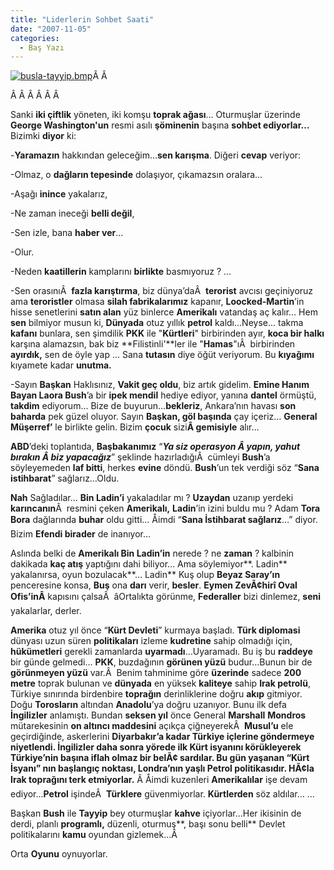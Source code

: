 ```yaml
---
title: "Liderlerin Sohbet Saati"
date: "2007-11-05"
categories: 
  - Baş Yazı
---
```


[![busla-tayyip.bmp](/uploads/2007/11/busla-tayyip.bmp)](/uploads/2007/11/busla-tayyip.bmp "busla-tayyip.bmp")Â Â 

Â Â Â Â Â Â 

Sanki **iki çiftlik** yöneten, iki komşu **toprak ağası**… Oturmuşlar üzerinde **George Washington'un** resmi asılı **şöminenin** başına **sohbet ediyorlar…** Bizimki **diyor** ki:

\-**Yaramazın** hakkından geleceğim…**sen karışma**. Diğeri **cevap** veriyor:

\-Olmaz, o **dağların tepesinde** dolaşıyor, çıkamazsın oralara…

\-Aşağı **inince** yakalarız,

\-Ne zaman ineceği **belli değil**,

\-Sen izle, bana **haber ver**…

\-Olur.

\-Neden **kaatillerin** kamplarını **birlikte** basmıyoruz ? ...

\-Sen orasınıÂ  **fazla karıştırma**, biz dünya’daÂ  **terorist** avcısı geçiniyoruz ama **teroristler** olmasa **silah fabrikalarımız** kapanır, **Loocked-Martin**’in hisse senetlerini **satın alan** yüz binlerce **Amerikalı** vatandaş aç kalır… Hem **sen** bilmiyor musun ki, **Dünyada** otuz yıllık **petrol** kaldı…Neyse... takma **kafanı** bunlara, sen şimdilik **PKK** ile "**Kürtleri**" birbirinden ayır, **koca bir halkı** karşına alamazsın, bak biz **Filistinli'**ler ile "**Hamas**"ıÂ  birbirinden **ayırdık,** sen de öyle yap ... Sana **tutasın** diye öğüt veriyorum. Bu **kıyağımı** kıyamete kadar **unutma.**

\-Sayın **Başkan** Haklısınız, **Vakit geç oldu**, biz artık gidelim. **Emine Hanım Bayan Laora Bush**’a bir **ipek mendil** hediye ediyor, yanına **dantel** örmüştü, **takdim** ediyorum… Bize de buyurun…**bekleriz**, Ankara’nın havası **son baharda** pek güzel oluyor. Sayın **Başkan, göl başında** çay içeriz… **General Müşerref’** le birlikte gelin. Bizim **çocuk** sizi**Â gemisiyle** alır…

**ABD**’deki toplantıda, **Başbakanımız** “**_Ya siz operasyon Â yapın, yahut bırakın Â biz yapacağız_**” şeklinde hazırladığıÂ  cümleyi **Bush**’a söyleyemeden **laf bitti**, herkes **evine** döndü. **Bush**’un tek verdiği söz “**Sana istihbarat**” sağlarız…Oldu.

**Nah** Sağladılar… **Bin Ladin’i** yakaladılar mı ? **Uzaydan** uzanıp yerdeki **karıncanın**Â  resmini çeken **Amerikalı,** **Ladin**’in izini buldu mu ? Adam **Tora Bora** dağlarında **buhar** oldu gitti… Åimdi “**Sana İstihbarat sağlarız**…” diyor. Bizim **Efendi birader** de inanıyor…

Aslında belki de **Amerikalı Bin Ladin’in** nerede ? ne **zaman** ? kalbinin dakikada **kaç atış** yaptığını dahi biliyor… Ama söylemiyor**. Ladin** yakalanırsa, oyun bozulacak**… Ladin** Kuş olup **Beyaz Saray’ın** penceresine konsa, **Buş** ona **darı** verir, **besler**. **Eymen ZevÃ¢hirî Oval Ofis’inÂ** kapısını çalsaÂ  âOrtalıkta görünme, **Federaller** bizi dinlemez, **seni** yakalarlar, derler.

**Amerika** otuz yıl önce “**Kürt Devleti**” kurmaya başladı. **Türk diplomasi** dünyası uzun süren **politikaları** izleme **kudretine** sahip olmadığı için, **hükümetleri** gerekli zamanlarda **uyarmadı**…Uyaramadı. Bu iş bu **raddeye** bir günde gelmedi… **PKK**, buzdağının **görünen yüzü** budur…Bunun bir de **görünmeyen yüzü** var.Â  Benim tahminime göre **üzerinde** sadece **200 metre** toprak bulunan ve **dünyada** en yüksek **kaliteye** sahip **Irak petrolü**, Türkiye sınırında birdenbire **toprağın** derinliklerine doğru **akıp** gitmiyor. Doğu **Torosların** altından **Anadolu**’ya doğru uzanıyor. Bunu ilk defa **İngilizler** anlamıştı. Bundan **seksen yıl** önce General **Marshall** **Mondros** mütarekesinin **on altıncı maddesini** açıkça çiğneyerekÂ  **Musul’u** ele geçirdiğinde, askerlerini **Diyarbakır’**a kadar **Türkiye** içlerine göndermeye niyetlendi. **İngilizler** daha sonra **yörede** ilk **Kürt isyanını** körükleyerek **Türkiye**’nin başına **iflah olmaz** bir belÃ¢ sardılar. Bu gün yaşanan “**Kürt İsyanı**” nın başlangıç noktası, **Londra**’nın yaşlı **Petrol politikasıdır.** HÃ¢la **Irak** toprağını terk etmiyorlar**.** Â Åimdi kuzenleri **Amerikalılar** işe devam ediyor…**Petrol** işindeÂ  **Türklere** güvenmiyorlar. **Kürtlerden** söz aldılar… …

Başkan **Bush** ile **Tayyip** bey oturmuşlar **kahve** içiyorlar…Her ikisinin de derdi, planlı **programlı,** düzenli, oturmuş**, başı sonu belli** Devlet politikalarını **kamu** oyundan gizlemek…Â 

Orta **Oyunu** oynuyorlar.
